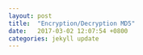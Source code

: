 ```yaml
---
layout: post
title:  "Encryption/Decryption MD5"
date:   2017-03-02 12:07:54 +0800
categories: jekyll update
---
```


